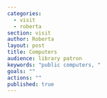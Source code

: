 ```yaml
---
categories: 
  - visit
  - roberta
section: visit
author: Roberta
layout: post
title: Computers
audience: library patron
keywords: "public computers, "
goals: ""
actions: ""
published: true
---
```



